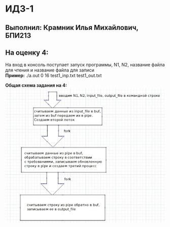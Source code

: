 # ИДЗ-1
## Выполнил: Крамник Илья Михайлович, БПИ213
## На оценку 4:
На вход в консоль поступает запуск программы, N1, N2, название файла для чтения и название файла для записи  
**Пример:** ./a.out 0 16 test1_inp.txt test1_out.txt

**Общая схема задания на 4:**
![Отчет о проделанной работе](https://github.com/ilyakramnik/Linux/blob/512ba57714115be2670bc816f4e32a35ee4313a8/IDZ1/4/block-scheme.jpg)

